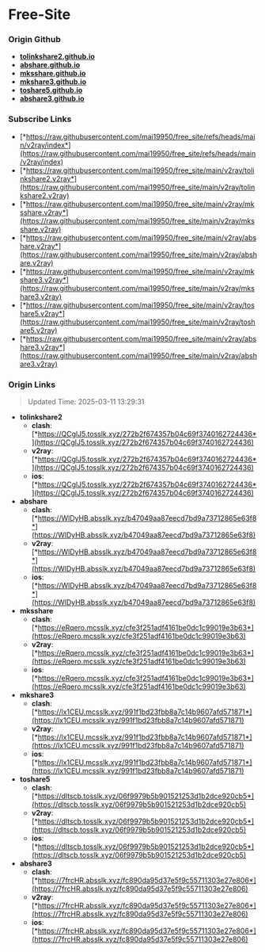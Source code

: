 # Free-Site

### Origin Github

- [**tolinkshare2.github.io**](https://github.com/tolinkshare2/tolinkshare2.github.io)
- [**abshare.github.io**](https://github.com/abshare/abshare.github.io)
- [**mksshare.github.io**](https://github.com/mksshare/mksshare.github.io)
- [**mkshare3.github.io**](https://github.com/mkshare3/mkshare3.github.io)
- [**toshare5.github.io**](https://github.com/toshare5/toshare5.github.io)
- [**abshare3.github.io**](https://github.com/abshare3/abshare3.github.io)

### Subscribe Links

- [*https://raw.githubusercontent.com/mai19950/free_site/refs/heads/main/v2ray/index*](https://raw.githubusercontent.com/mai19950/free_site/refs/heads/main/v2ray/index)
- [*https://raw.githubusercontent.com/mai19950/free_site/main/v2ray/tolinkshare2.v2ray*](https://raw.githubusercontent.com/mai19950/free_site/main/v2ray/tolinkshare2.v2ray)
- [*https://raw.githubusercontent.com/mai19950/free_site/main/v2ray/mksshare.v2ray*](https://raw.githubusercontent.com/mai19950/free_site/main/v2ray/mksshare.v2ray)
- [*https://raw.githubusercontent.com/mai19950/free_site/main/v2ray/abshare.v2ray*](https://raw.githubusercontent.com/mai19950/free_site/main/v2ray/abshare.v2ray)
- [*https://raw.githubusercontent.com/mai19950/free_site/main/v2ray/mkshare3.v2ray*](https://raw.githubusercontent.com/mai19950/free_site/main/v2ray/mkshare3.v2ray)
- [*https://raw.githubusercontent.com/mai19950/free_site/main/v2ray/toshare5.v2ray*](https://raw.githubusercontent.com/mai19950/free_site/main/v2ray/toshare5.v2ray)
- [*https://raw.githubusercontent.com/mai19950/free_site/main/v2ray/abshare3.v2ray*](https://raw.githubusercontent.com/mai19950/free_site/main/v2ray/abshare3.v2ray)

### Origin Links

> Updated Time: 2025-03-11 13:29:31

- **tolinkshare2**
  - **clash**: [*https://QCglJ5.tosslk.xyz/272b2f674357b04c69f3740162724436*](https://QCglJ5.tosslk.xyz/272b2f674357b04c69f3740162724436)
  - **v2ray**: [*https://QCglJ5.tosslk.xyz/272b2f674357b04c69f3740162724436*](https://QCglJ5.tosslk.xyz/272b2f674357b04c69f3740162724436)
  - **ios**: [*https://QCglJ5.tosslk.xyz/272b2f674357b04c69f3740162724436*](https://QCglJ5.tosslk.xyz/272b2f674357b04c69f3740162724436)
- **abshare**
  - **clash**: [*https://WlDyHB.absslk.xyz/b47049aa87eecd7bd9a73712865e63f8*](https://WlDyHB.absslk.xyz/b47049aa87eecd7bd9a73712865e63f8)
  - **v2ray**: [*https://WlDyHB.absslk.xyz/b47049aa87eecd7bd9a73712865e63f8*](https://WlDyHB.absslk.xyz/b47049aa87eecd7bd9a73712865e63f8)
  - **ios**: [*https://WlDyHB.absslk.xyz/b47049aa87eecd7bd9a73712865e63f8*](https://WlDyHB.absslk.xyz/b47049aa87eecd7bd9a73712865e63f8)
- **mksshare**
  - **clash**: [*https://eRqero.mcsslk.xyz/cfe3f251adf4161be0dc1c99019e3b63*](https://eRqero.mcsslk.xyz/cfe3f251adf4161be0dc1c99019e3b63)
  - **v2ray**: [*https://eRqero.mcsslk.xyz/cfe3f251adf4161be0dc1c99019e3b63*](https://eRqero.mcsslk.xyz/cfe3f251adf4161be0dc1c99019e3b63)
  - **ios**: [*https://eRqero.mcsslk.xyz/cfe3f251adf4161be0dc1c99019e3b63*](https://eRqero.mcsslk.xyz/cfe3f251adf4161be0dc1c99019e3b63)
- **mkshare3**
  - **clash**: [*https://lx1CEU.mcsslk.xyz/991f1bd23fbb8a7c14b9607afd571871*](https://lx1CEU.mcsslk.xyz/991f1bd23fbb8a7c14b9607afd571871)
  - **v2ray**: [*https://lx1CEU.mcsslk.xyz/991f1bd23fbb8a7c14b9607afd571871*](https://lx1CEU.mcsslk.xyz/991f1bd23fbb8a7c14b9607afd571871)
  - **ios**: [*https://lx1CEU.mcsslk.xyz/991f1bd23fbb8a7c14b9607afd571871*](https://lx1CEU.mcsslk.xyz/991f1bd23fbb8a7c14b9607afd571871)
- **toshare5**
  - **clash**: [*https://dltscb.tosslk.xyz/06f9979b5b901521253d1b2dce920cb5*](https://dltscb.tosslk.xyz/06f9979b5b901521253d1b2dce920cb5)
  - **v2ray**: [*https://dltscb.tosslk.xyz/06f9979b5b901521253d1b2dce920cb5*](https://dltscb.tosslk.xyz/06f9979b5b901521253d1b2dce920cb5)
  - **ios**: [*https://dltscb.tosslk.xyz/06f9979b5b901521253d1b2dce920cb5*](https://dltscb.tosslk.xyz/06f9979b5b901521253d1b2dce920cb5)
- **abshare3**
  - **clash**: [*https://7frcHR.absslk.xyz/fc890da95d37e5f9c55711303e27e806*](https://7frcHR.absslk.xyz/fc890da95d37e5f9c55711303e27e806)
  - **v2ray**: [*https://7frcHR.absslk.xyz/fc890da95d37e5f9c55711303e27e806*](https://7frcHR.absslk.xyz/fc890da95d37e5f9c55711303e27e806)
  - **ios**: [*https://7frcHR.absslk.xyz/fc890da95d37e5f9c55711303e27e806*](https://7frcHR.absslk.xyz/fc890da95d37e5f9c55711303e27e806)
